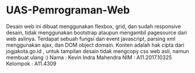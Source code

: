 # UAS-Pemrograman-Web
Desain web ini dibuat menggunakan flexbox, grid, dan sudah responsive desain, tidak menggunakan bootstrap ataupun mengambil pagesource dari web aslinya.
Terdapat sebuah fungsi dan event javascript, parsing xml menggunakan ajax, dan DOM object domain. 
Konten adalah hak cipta dari jogjakota.go.id , untuk tampilan desain tidak mengcopy css web asli, namun membuat ulang :)
Nama		: Kevin Indra Mahendra
NIM		    : A11.2017.10325
Kelompok	: A11.4309